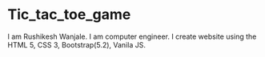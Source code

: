 # Tic_tac_toe_game
I am Rushikesh Wanjale. I am computer engineer. I create website using the HTML 5, CSS 3, Bootstrap(5.2), Vanila JS.
